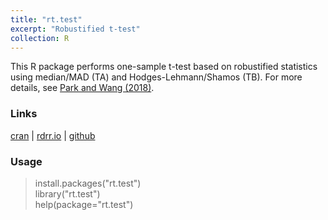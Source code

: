 ```yaml
---
title: "rt.test"
excerpt: "Robustified t-test"
collection: R
---
```

This R package performs one-sample t-test based on robustified statistics using median/MAD 
(TA) and Hodges-Lehmann/Shamos (TB). 
For more details, see [Park and Wang (2018)](https://arxiv.org/abs/1807.02215). 

### Links
 [cran](https://cran.r-project.org/web/packages/rt.test/) | [rdrr.io](https://rdrr.io/cran/rt.test/) | [github](https://github.com/AppliedStat/R/tree/master/rt.test) 

### Usage
   > install.packages("rt.test") <br />
   > library("rt.test")  <br />
   > help(package="rt.test")  
